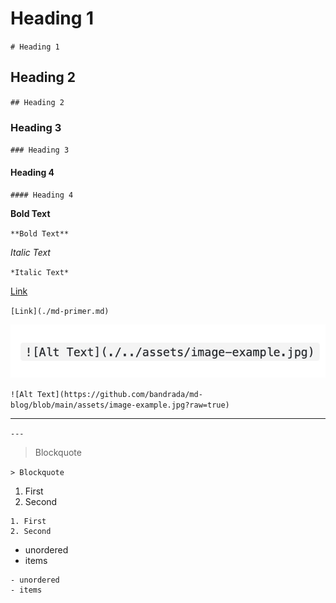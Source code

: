 # Heading 1
`# Heading 1`

## Heading 2
`## Heading 2`

### Heading 3
`### Heading 3`

#### Heading 4
`#### Heading 4`

**Bold Text**

`**Bold Text**`

*Italic Text*

`*Italic Text*`

[Link](./md-primer.md)

`[Link](./md-primer.md)`

![Alt Text](https://github.com/bandrada/md-blog/blob/main/assets/image-example.jpg?raw=true)

`![Alt Text](https://github.com/bandrada/md-blog/blob/main/assets/image-example.jpg?raw=true)`

---
`---`

> Blockquote

`> Blockquote`


1. First
2. Second


```
1. First
2. Second
```


- unordered
- items


```
- unordered
- items
```